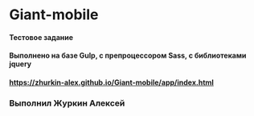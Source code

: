 ﻿# Giant-mobile
#### Тестовое задание
#### Выполнено на базе Gulp, с препроцессором Sass, с библиотеками jquery
#### https://zhurkin-alex.github.io/Giant-mobile/app/index.html
### Выполнил Журкин Алексей 

